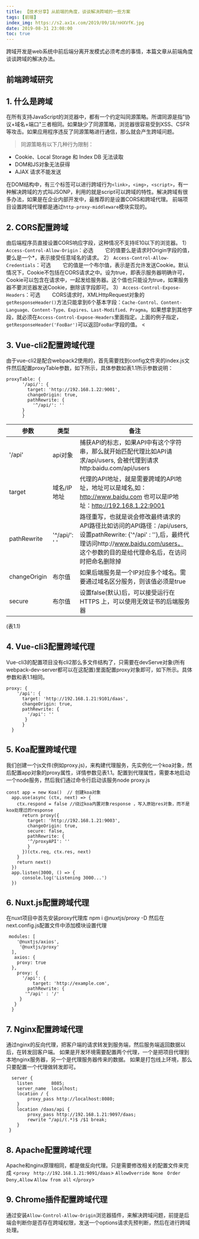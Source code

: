 ```yaml
---
title: 【技术分享】从前端的角度，谈谈解决跨域的一些方案
tags: [前端]
index_img: https://s2.ax1x.com/2019/09/18/nHXVfK.jpg
date: 2019-08-31 23:08:00
toc: true
---
```



跨域开发是web系统中前后端分离开发模式必须考虑的事情，本篇文章从前端角度谈谈跨域的解决办法。
<!--more-->

前端跨域研究
--------
## 1. 什么是跨域
在所有支持JavaScript的浏览器中，都有一个约定叫同源策略。所谓同源是指"协议+域名+端口"三者相同。如果缺少了同源策略，浏览器很容易受到XSS、CSFR等攻击。如果应用程序违反了同源策略进行通信，那么就会产生跨域问题。 
> 同源策略有以下几种行为限制：
* Cookie、Local Storage 和 Index DB 无法读取
* DOM和JS对象无法获得
* AJAX 请求不能发送

在DOM结构中，有三个标签可以进行跨域行为`<link>`，`<img>`，`<script>`，有一种解决跨域的方式叫JSONP，利用的就是script可以跨域的特性。解决跨域有很多办法，如果是在企业内部开发中，最推荐的是设置CORS和跨域代理。
前端项目设置跨域代理都是通过`http-proxy-middleware`模块实现的。

## 2. CORS配置跨域
由后端程序员直接设置CORS响应字段，这种情况不支持IE10以下的浏览器。
1）	`Access-Control-Allow-Origin`：必选
  它的值要么是请求时Origin字段的值，要么是一个*，表示接受任意域名的请求。
2）	`Access-Control-Allow-Credentials`：可选
  它的值是一个布尔值，表示是否允许发送Cookie。默认情况下，Cookie不包括在CORS请求之中。设为true，即表示服务器明确许可，Cookie可以包含在请求中，一起发给服务器。这个值也只能设为true，如果服务器不要浏览器发送Cookie，删除该字段即可。
3）	`Access-Control-Expose-Headers`：可选
  CORS请求时，XMLHttpRequest对象的`getResponseHeader()`方法只能拿到6个基本字段：`Cache-Control、Content-Language、Content-Type、Expires、Last-Modified、Pragma`。如果想拿到其他字段，就必须在`Access-Control-Expose-Headers`里面指定。上面的例子指定，`getResponseHeader('FooBar')`可以返回`FooBar`字段的值。
<
## 3.	Vue-cli2配置跨域代理
由于vue-cli2是配合webpack2使用的，首先需要找到config文件夹的index.js文件然后配置proxyTable参数，如下所示，具体参数如表1.1所示参数说明：

    proxyTable: {
          '/api/': {
            target: 'http://192.168.1.22:9001',
            changeOrigin: true,
            pathRewrite: {
              '^/api/': ''
          }
          }

|参数|	类型|备注|
|----|-------|----|
|'/api'	| api对象 |捕获API的标志，如果API中有这个字符串，那么就开始匹配代理比如API请求/api/users, 会被代理到请求 http:baidu.com/api/users|
|target|域名/IP地址|代理的API地址，就是需要跨域的API地址，地址可以是域名,如：http://www.baidu.com 也可以是IP地址：http://192.168.1.22:9001
|pathRewrite|'^/api/': ' ' |路径重写，也就是说会修改最终请求的API路径比如访问的API路径：/api/users, 设置pathRewrite: {'^/api' : ''},后，最终代理访问http://www.baidu.com/users， 这个参数的目的是给代理命名后，在访问时把命名删除掉|
|changeOrigin|布尔值|如果后端服务是一个IP对应多个域名。需要通过域名区分服务，则该值必须是true|
|secure|布尔值|设置false(默认)后，可以接受运行在 HTTPS 上，可以使用无效证书的后端服务器|	

(表1.1) 

## 4.	Vue-cli3配置跨域代理
Vue-cli3的配置项目没有cli2那么多文件结构了，只需要在devServe对象(所有 webpack-dev-server都可以在这配置)里面配置proxy对象即可，如下所示。具体参数和表1.1相同。

    proxy: {
        '/api': {
          target: 'http://192.168.1.21:9101/daas',
          changeOrigin: true,
          pathRewrite: {
            '/api': ''
           }
          }
      }

## 5.	Koa配置跨域代理
我们创建一个js文件(例如proxy.js)，来构建代理服务，先实例化一个koa对象，然后配置app对象的proxy属性，详情参数见表1.1。配置到代理属性，需要本地启动一个node服务，然后我们通过命令行启动该服务node  proxy.js

    const app = new Koa()  // 创建koa对象
      app.use(async (ctx, next) => {
        ctx.respond = false //绕过koa内置对象response ，写入原始res对象，而不是koa处理过的response
          return proxy({
            target: 'http://192.168.1.21:9003',
            changeOrigin: true,
            secure: false,
            pathRewrite: {
            '^/proxyAPI': ''
            }
          })(ctx.req, ctx.res, next)
        }
        return next()
      })
      app.listen(3000, () => {
          console.log('Listening 3000...')
      })

## 6.	Nuxt.js配置跨域代理
在nuxt项目中首先安装proxy代理库 npm i @nuxtjs/proxy -D 然后在next.config.js配置文件中添加模块设置代理

     modules: [
        '@nuxtjs/axios',
         '@nuxtjs/proxy'
      ],
       axios: {
        proxy: true
      },
        proxy: {
          '/api': {
              target: 'http://example.com',
            pathRewrite: {
           '^/api' : '/'
         }
       }
      }

## 7.	Nginx配置跨域代理
通过nginx的反向代理，把客户端的请求转发到服务端，然后服务端返回数据以后，在转发回客户端。
如果是开发环境需要配置两个代理，一个是把项目代理到本地nginx服务器，另一个是代理服务器传来的数据。
如果是打包线上环境，那么只要配置一个代理做转发即可。

      server {
        listen       8085;
        server_name  localhost;
        location / {
            proxy_pass http://localhost:8080;
        }
        location /daas/api {
            proxy_pass http://192.168.1.21:9097/daas;
            rewrite ^/api/(.*)$ /$1 break;
        }
     }

## 8.	Apache配置跨域代理
Apache和nginx原理相同，都是做反向代理。只是需要修改相关的配置文件来完成
   <`proxy ` `http://192.168.1.21:9091/daas`>
      `AllowOverride None`
     ` Order Deny,Allow`
      `Allow from all`
   </`proxy`>

## 9.	Chrome插件配置跨域代理
通过安装`Allow-Control-Allow-Origin`浏览器插件，来解决跨域问题，前提是后端会判断你是否存在跨域权限，发送一个options请求先预判断，然后在进行跨域处理。
 